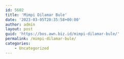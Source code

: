 ```yaml
---
id: 5602
title: 'Mimpi Dilamar Bule'
date: '2023-03-05T20:35:58+00:00'
author: admin
layout: post
guid: 'https://bos.awn.biz.id/mimpi-dilamar-bule/'
permalink: /mimpi-dilamar-bule/
categories:
    - Uncategorized
---
```


